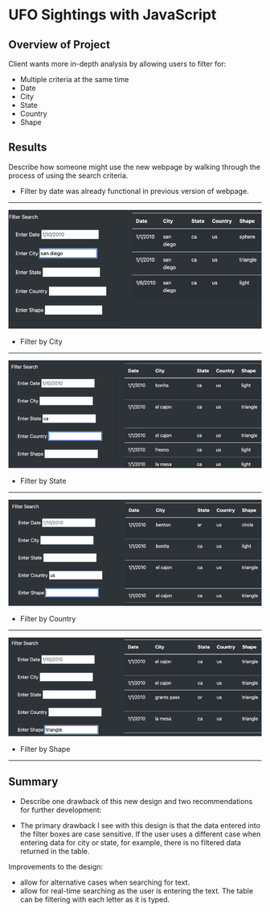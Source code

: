 # UFO Sightings with JavaScript

## Overview of Project

Client wants more in-depth analysis by allowing users to filter for:

- Multiple criteria at the same time
- Date
- City
- State
- Country
- Shape


## Results
Describe how someone might use the new webpage by walking through the process of using the search criteria.

- Filter by date was already functional in previous version of webpage.
-----

![](images/filter-city.png)
- Filter by City
-----

![](images/filter-state.png)
- Filter by State
-----

![](images/filter-country.png)
- Filter by Country
-----

![](images/filter-shape.png)
- Filter by Shape
-----


## Summary

- Describe one drawback of this new design and two recommendations for further development:

- The primary drawback I see with this design is that the data entered into the filter boxes are case sensitive. If the user uses a different case when entering data for city or state, for example, there is no filtered data returned in the table.

Improvements to the design:
- allow for alternative cases when searching for text.
- allow for real-time searching as the user is entering the text. The table can be filtering with each letter as it is typed.
